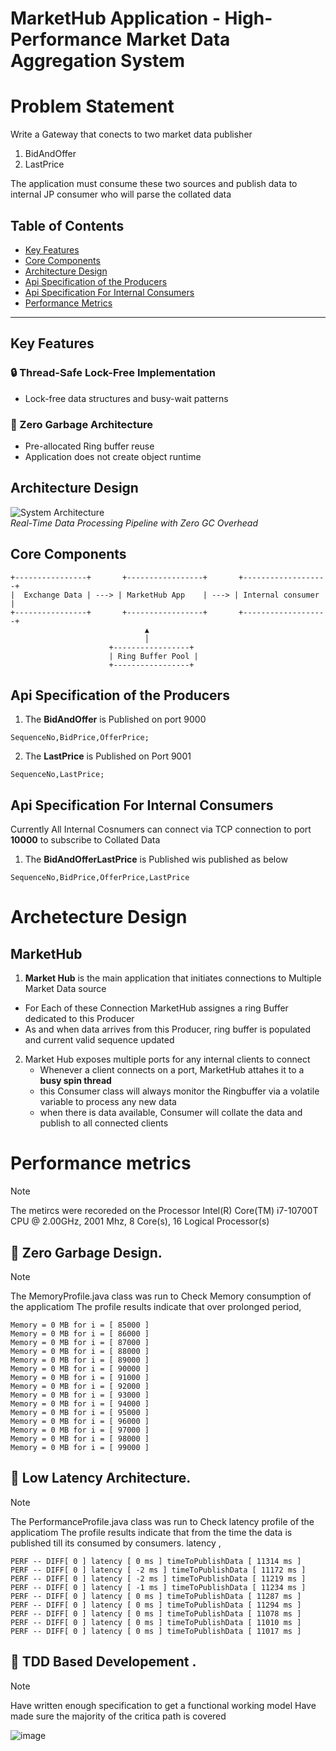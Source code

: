 # MarketHub Application - High-Performance Market Data Aggregation System

# Problem Statement  
Write a Gateway that conects to two market data publisher
  1. BidAndOffer
  2. LastPrice
     
The application must consume these two sources and publish data to internal JP consumer who will parse the collated data

## Table of Contents
- [Key Features](#key-features)
- [Core Components](#Core-Components)
- [Architecture Design](#architecture-design)
- [Api Specification of the Producers](#api-specifications)
- [Api Specification For Internal Consumers](#api-specifications)
- [Performance Metrics](#performance-metrics)

---
## Key Features
### 🔒 Thread-Safe Lock-Free Implementation
- Lock-free data structures and busy-wait patterns
### 🧹 Zero Garbage Architecture
- Pre-allocated Ring buffer reuse
- Application does not create object runtime 
## Architecture Design

![System Architecture](https://github.com/user-attachments/assets/c91d180f-81f9-4003-93c8-71c6c80cd64f)  
*Real-Time Data Processing Pipeline with Zero GC Overhead*


## Core Components
```plaintext
+----------------+       +-----------------+       +-------------------+
|  Exchange Data | ---> | MarketHub App    | ---> | Internal consumer  |
+----------------+       +-----------------+       +-------------------+
                              ▲
                              │
                      +-----------------+
                      | Ring Buffer Pool |
                      +-----------------+
```

## Api Specification of the Producers
1. The **BidAndOffer** is Published on port 9000
```
SequenceNo,BidPrice,OfferPrice;
```
2. The **LastPrice** is Published on Port 9001
```
SequenceNo,LastPrice;
```

## Api Specification For Internal Consumers
Currently All Internal Cosnumers can connect via TCP connection to port **10000** to subscribe to Collated Data
1. The **BidAndOfferLastPrice** is Published wis published as below 
```
SequenceNo,BidPrice,OfferPrice,LastPrice
```
# Archetecture Design 

## MarketHub
1. **Market Hub** is the main application that initiates connections to Multiple Market Data source
  - For Each of these Connection MarketHub assignes a ring Buffer dedicated to this Producer
  - As and when data arrives from this Producer, ring buffer is populated and current valid sequence updated
2. Market Hub exposes multiple ports for any internal clients to connect
   - Whenever a client connects on a port, MarketHub attahes it to a **busy spin thread**
   - this Consumer class will always monitor the Ringbuffer via a volatile variable to process any new data
   - when there is data available, Consumer will collate the data and publish to all connected clients 

# Performance metrics 
> [!NOTE]
>  The metircs were recoreded on the 
> Processor	Intel(R) Core(TM) i7-10700T CPU @ 2.00GHz, 2001 Mhz, 8 Core(s), 16 Logical Processor(s)

##  📌 Zero Garbage Design.
> [!NOTE]
> The MemoryProfile.java class was run to Check Memory consumption of the applicatiom
> The profile results indicate that over prolonged period,

```
Memory = 0 MB for i = [ 85000 ] 
Memory = 0 MB for i = [ 86000 ] 
Memory = 0 MB for i = [ 87000 ] 
Memory = 0 MB for i = [ 88000 ] 
Memory = 0 MB for i = [ 89000 ] 
Memory = 0 MB for i = [ 90000 ] 
Memory = 0 MB for i = [ 91000 ] 
Memory = 0 MB for i = [ 92000 ] 
Memory = 0 MB for i = [ 93000 ] 
Memory = 0 MB for i = [ 94000 ] 
Memory = 0 MB for i = [ 95000 ] 
Memory = 0 MB for i = [ 96000 ] 
Memory = 0 MB for i = [ 97000 ] 
Memory = 0 MB for i = [ 98000 ] 
Memory = 0 MB for i = [ 99000 ] 
```

##  📌 Low Latency Architecture.
> [!NOTE]
> The PerformanceProfile.java class was run to Check latency profile of the applicatiom
> The profile results indicate that from the time the data is published till its consumed by consumers. latency ,

```
PERF -- DIFF[ 0 ] latency [ 0 ms ] timeToPublishData [ 11314 ms ] 
PERF -- DIFF[ 0 ] latency [ -2 ms ] timeToPublishData [ 11172 ms ] 
PERF -- DIFF[ 0 ] latency [ -2 ms ] timeToPublishData [ 11219 ms ] 
PERF -- DIFF[ 0 ] latency [ -1 ms ] timeToPublishData [ 11234 ms ] 
PERF -- DIFF[ 0 ] latency [ 0 ms ] timeToPublishData [ 11287 ms ] 
PERF -- DIFF[ 0 ] latency [ 0 ms ] timeToPublishData [ 11294 ms ] 
PERF -- DIFF[ 0 ] latency [ 0 ms ] timeToPublishData [ 11078 ms ] 
PERF -- DIFF[ 0 ] latency [ 0 ms ] timeToPublishData [ 11010 ms ] 
PERF -- DIFF[ 0 ] latency [ 0 ms ] timeToPublishData [ 11017 ms ] 
```
##  📌 TDD Based Developement .
> [!NOTE]
> Have written enough specification to get a functional working model
> Have made sure the majority of the critica path is covered 

![image](https://github.com/user-attachments/assets/77cc6d0a-6547-4c12-819f-3845a35ed863)



